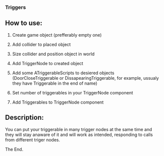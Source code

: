 ### Triggers
## How to use:
1) Create game object (prefferably empty one)
2) Add collider to placed object
3) Size collider and position object in world
4) Add TriggerNode to created object

5) Add some ATriggerableScripts to desiered objects (DoorCloseTriggerable or DissapearingTriggerable, for example, ussualy they have Triggerable in the end of name)
6) Set number of triggerables in your TriggerNode component
7) Add Triggerables to TriggerNode component

## Description:
You can put your triggerable in many trigger nodes at the same time and they will stay anaware of it and will work as intended, responding to calls from different triger nodes.

The End.
